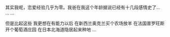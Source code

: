 其实我呢，恋爱经验几乎为零。我爸在我这个年龄据说已经有十几段感情史了...
... ...

但是比起这些 我更想在有能力以后
在新西兰奥克兰买个农场放羊
在法国普罗旺斯开个葡萄酒庄园
在日本北海道隐居起来种地
...
